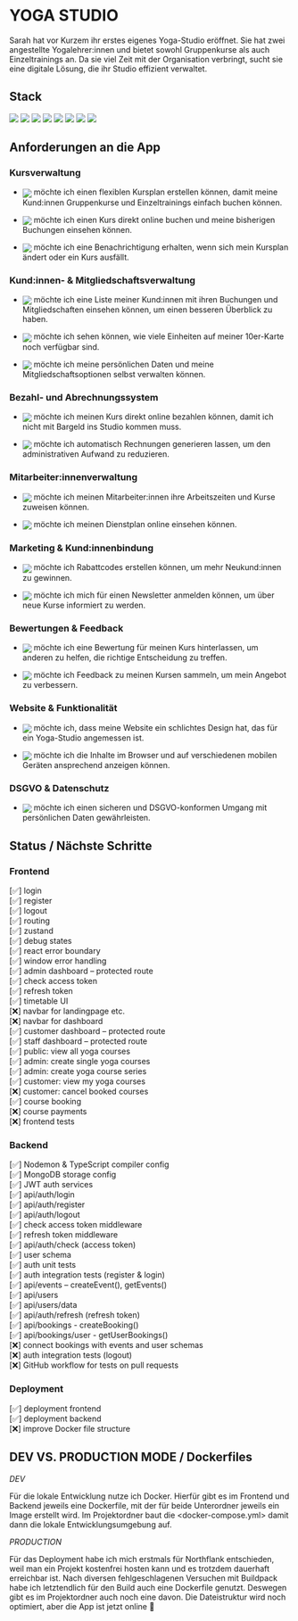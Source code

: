 # YOGA STUDIO

Sarah hat vor Kurzem ihr erstes eigenes Yoga-Studio eröffnet. Sie hat zwei angestellte Yogalehrer:innen und bietet sowohl Gruppenkurse als auch Einzeltrainings an. Da sie viel Zeit mit der Organisation verbringt, sucht sie eine digitale Lösung, die ihr Studio effizient verwaltet.

## Stack

<div>
 <img src="https://img.shields.io/badge/React-61DAFB.svg?style=for-the-badge&logo=React&logoColor=black" />
 <img src="https://img.shields.io/badge/Node.js-339933.svg?style=for-the-badge&logo=nodedotjs&logoColor=white" />
 <img src="https://img.shields.io/badge/Express-000000.svg?style=for-the-badge&logo=Express&logoColor=white" />
 <img src="https://img.shields.io/badge/MongoDB-2B664C.svg?style=for-the-badge&logo=MongoDB&logoColor=white" />
 <img src="https://img.shields.io/badge/Mongoose-880000.svg?style=for-the-badge&logo=Mongoose&logoColor=white" />
 <img src="https://img.shields.io/badge/Tailwind%20CSS-06B6D4.svg?style=for-the-badge&logo=Tailwind-CSS&logoColor=white" />
 <img src="https://img.shields.io/badge/DaisyUI-1AD1A5.svg?style=for-the-badge&logo=DaisyUI&logoColor=white" />
 <img src="https://img.shields.io/badge/Docker-2496ED.svg?style=for-the-badge&logo=Docker&logoColor=white" />
</div>

## Anforderungen an die App

<!-- <img align="center" src="https://img.shields.io/badge/Als%20Studiobesitzerin-1E90FF" />
<img align="center" src="https://img.shields.io/badge/Als%20Mitarbeiter:in-008B8B" />
<img align="center" src="https://img.shields.io/badge/Als%20Kund:in-FF69B4" />
<img align="center" src="https://img.shields.io/badge/Als%20Entwicklerin-663399" /> -->

### Kursverwaltung

- <img align="center"  src="https://img.shields.io/badge/Als%20Studiobesitzerin-1E90FF" /> möchte ich einen flexiblen Kursplan erstellen können, damit meine Kund:innen Gruppenkurse und Einzeltrainings einfach buchen können.

- <img align="center" src="https://img.shields.io/badge/Als%20Kund:in-FF69B4" /> möchte ich einen Kurs direkt online buchen und meine bisherigen Buchungen einsehen können.

- <img align="center" src="https://img.shields.io/badge/Als%20Kund:in-FF69B4" /> möchte ich eine Benachrichtigung erhalten, wenn sich mein Kursplan ändert oder ein Kurs ausfällt.

### Kund:innen- & Mitgliedschaftsverwaltung

- <img align="center"  src="https://img.shields.io/badge/Als%20Studiobesitzerin-1E90FF" /> möchte ich eine Liste meiner Kund:innen mit ihren Buchungen und Mitgliedschaften einsehen können, um einen besseren Überblick zu haben.

- <img align="center" src="https://img.shields.io/badge/Als%20Kund:in-FF69B4" /> möchte ich sehen können, wie viele Einheiten auf meiner 10er-Karte noch verfügbar sind.

- <img align="center" src="https://img.shields.io/badge/Als%20Kund:in-FF69B4" /> möchte ich meine persönlichen Daten und meine Mitgliedschaftsoptionen selbst verwalten können.

### Bezahl- und Abrechnungssystem

- <img align="center" src="https://img.shields.io/badge/Als%20Kund:in-FF69B4" /> möchte ich meinen Kurs direkt online bezahlen können, damit ich nicht mit Bargeld ins Studio kommen muss.

- <img align="center" src="https://img.shields.io/badge/Als%20Studiobesitzerin-1E90FF" /> möchte ich automatisch Rechnungen generieren lassen, um den administrativen Aufwand zu reduzieren.

### Mitarbeiter:innenverwaltung

- <img align="center" src="https://img.shields.io/badge/Als%20Studiobesitzerin-1E90FF" /> möchte ich meinen Mitarbeiter:innen ihre Arbeitszeiten und Kurse zuweisen können.

- <img align="center" src="https://img.shields.io/badge/Als%20Mitarbeiter:in-008B8B" /> möchte ich meinen Dienstplan online einsehen können.

### Marketing & Kund:innenbindung

- <img align="center" src="https://img.shields.io/badge/Als%20Studiobesitzerin-1E90FF" /> möchte ich Rabattcodes erstellen können, um mehr Neukund:innen zu gewinnen.

- <img align="center" src="https://img.shields.io/badge/Als%20Kund:in-FF69B4" /> möchte ich mich für einen Newsletter anmelden können, um über neue Kurse informiert zu werden.

### Bewertungen & Feedback

- <img align="center" src="https://img.shields.io/badge/Als%20Kund:in-FF69B4" /> möchte ich eine Bewertung für meinen Kurs hinterlassen, um anderen zu helfen, die richtige Entscheidung zu treffen.

- <img align="center" src="https://img.shields.io/badge/Als%20Studiobesitzerin-1E90FF" /> möchte ich Feedback zu meinen Kursen sammeln, um mein Angebot zu verbessern.

### Website & Funktionalität

- <img align="center" src="https://img.shields.io/badge/Als%20Studiobesitzerin-1E90FF" /> möchte ich, dass meine Website ein schlichtes Design hat, das für ein Yoga-Studio angemessen ist.

- <img align="center" src="https://img.shields.io/badge/Als%20Entwicklerin-663399" /> möchte ich die Inhalte im Browser und auf verschiedenen mobilen Geräten ansprechend anzeigen können.

### DSGVO & Datenschutz

- <img align="center" src="https://img.shields.io/badge/Als%20Entwicklerin-663399" /> möchte ich einen sicheren und DSGVO-konformen Umgang mit persönlichen Daten gewährleisten.

## Status / Nächste Schritte

### Frontend

[✅] login
<br/> [✅] register
<br/> [✅] logout
<br/> [✅] routing
<br/> [✅] zustand
<br/> [✅] debug states
<br/> [✅] react error boundary
<br/> [✅] window error handling
<br/> [✅] admin dashboard – protected route
<br/> [✅] check access token
<br/> [✅] refresh token
<br/> [✅] timetable UI
<br/> [❌] navbar for landingpage etc.
<br/> [❌] navbar for dashboard
<br/> [✅] customer dashboard – protected route
<br/> [✅] staff dashboard – protected route
<br/> [✅] public: view all yoga courses
<br/> [✅] admin: create single yoga courses
<br/> [✅] admin: create yoga course series
<br/> [✅] customer: view my yoga courses
<br/> [❌] customer: cancel booked courses
<br/> [✅] course booking
<br/> [❌] course payments
<br/> [❌] frontend tests

### Backend

[✅] Nodemon & TypeScript compiler config
<br/> [✅] MongoDB storage config
<br/> [✅] JWT auth services
<br/> [✅] api/auth/login
<br/> [✅] api/auth/register
<br/> [✅] api/auth/logout
<br/> [✅] check access token middleware
<br/> [✅] refresh token middleware
<br/> [✅] api/auth/check (access token)
<br/> [✅] user schema
<br/> [✅] auth unit tests
<br/> [✅] auth integration tests (register & login)
<br/> [✅] api/events – createEvent(), getEvents()
<br/> [✅] api/users
<br/> [✅] api/users/data
<br/> [✅] api/auth/refresh (refresh token)
<br/> [✅] api/bookings - createBooking()
<br/> [✅] api/bookings/user - getUserBookings()
<br/> [❌] connect bookings with events and user schemas
<br/> [❌] auth integration tests (logout)
<br/> [❌] GitHub workflow for tests on pull requests

### Deployment

[✅] deployment frontend
<br/> [✅] deployment backend
<br/> [❌] improve Docker file structure

## DEV VS. PRODUCTION MODE / Dockerfiles

_DEV_

Für die lokale Entwicklung nutze ich Docker. Hierfür gibt es im Frontend und Backend jeweils eine Dockerfile, mit der für beide Unterordner jeweils ein Image erstellt wird. Im Projektordner baut die <docker-compose.yml> damit dann die lokale Entwicklungsumgebung auf.

_PRODUCTION_

Für das Deployment habe ich mich erstmals für Northflank entschieden, weil man ein Projekt kostenfrei hosten kann und es trotzdem dauerhaft erreichbar ist. Nach diversen fehlgeschlagenen Versuchen mit Buildpack habe ich letztendlich für den Build auch eine Dockerfile genutzt. Deswegen gibt es im Projektordner auch noch eine davon. Die Dateistruktur wird noch optimiert, aber die App ist jetzt online 🥳
